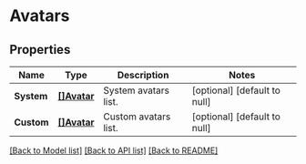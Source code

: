 # Avatars

## Properties
Name | Type | Description | Notes
------------ | ------------- | ------------- | -------------
**System** | [**[]Avatar**](Avatar.md) | System avatars list. | [optional] [default to null]
**Custom** | [**[]Avatar**](Avatar.md) | Custom avatars list. | [optional] [default to null]

[[Back to Model list]](../README.md#documentation-for-models) [[Back to API list]](../README.md#documentation-for-api-endpoints) [[Back to README]](../README.md)


